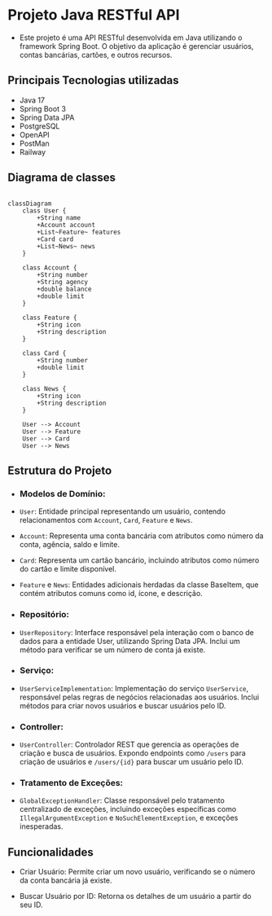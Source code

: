 # Projeto Java RESTful API
- Este projeto é uma API RESTful desenvolvida em Java utilizando o framework Spring Boot. O objetivo da aplicação é gerenciar usuários, contas bancárias, cartões, e outros recursos.
## Principais Tecnologias utilizadas

- Java 17
- Spring Boot 3
- Spring Data JPA
- PostgreSQL
- OpenAPI
- PostMan
- Railway

## Diagrama de classes 
``` mermaid

classDiagram
    class User {
        +String name
        +Account account
        +List~Feature~ features
        +Card card
        +List~News~ news
    }

    class Account {
        +String number
        +String agency
        +double balance
        +double limit
    }

    class Feature {
        +String icon
        +String description
    }

    class Card {
        +String number
        +double limit
    }

    class News {
        +String icon
        +String description
    }

    User --> Account
    User --> Feature
    User --> Card
    User --> News

```
## Estrutura do Projeto

- ### Modelos de Domínio:

- `User`: Entidade principal representando um usuário, contendo relacionamentos com `Account`, `Card`, `Feature` e `News`.

- `Account`: Representa uma conta bancária com atributos como número da conta, agência, saldo e limite.

- `Card`: Representa um cartão bancário, incluindo atributos como número do cartão e limite disponível.

- `Feature` e `News`: Entidades adicionais herdadas da classe BaseItem, que contém atributos comuns como id, ícone, e descrição.

- ### Repositório:

- `UserRepository`: Interface responsável pela interação com o banco de dados para a entidade User, utilizando Spring Data JPA. Inclui um método para verificar se um número de conta já existe.

- ### Serviço:

- `UserServiceImplementation`: Implementação do serviço `UserService`, responsável pelas regras de negócios relacionadas aos usuários. Inclui métodos para criar novos usuários e buscar usuários pelo ID.

- ### Controller: 

- `UserController`: Controlador REST que gerencia as operações de criação e busca de usuários. Expondo endpoints como `/users` para criação de usuários e `/users/{id}` para buscar um usuário pelo ID.

- ### Tratamento de Exceções:

- `GlobalExceptionHandler`: Classe responsável pelo tratamento centralizado de exceções, incluindo exceções específicas como `IllegalArgumentException` e `NoSuchElementException`, e exceções inesperadas.


## Funcionalidades 

- Criar Usuário: Permite criar um novo usuário, verificando se o número da conta bancária já existe.

- Buscar Usuário por ID: Retorna os detalhes de um usuário a partir do seu ID.

